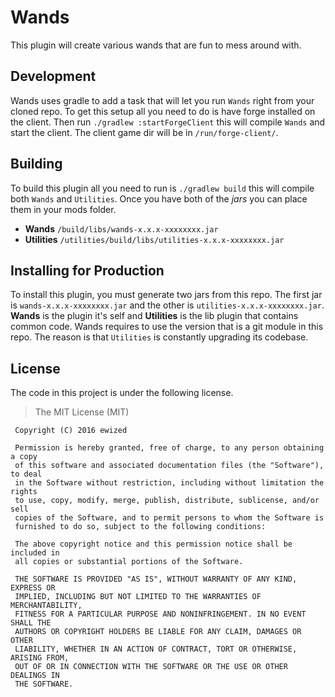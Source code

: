 # Wands

This plugin will create various wands that are fun to mess around with.

## Development

Wands uses gradle to add a task that will let you run `Wands` right from your cloned repo.
To get this setup all you need to do is have forge installed on the client.
Then run `./gradlew :startForgeClient` this will compile `Wands` and start the client.
The client game dir will be in `/run/forge-client/`.

## Building

To build this plugin all you need to run is `./gradlew build` this will compile both `Wands` and `Utilities`.
Once you have both of the _jars_ you can place them in your mods folder.

 - **Wands** `/build/libs/wands-x.x.x-xxxxxxxx.jar`
 - **Utilities** `/utilities/build/libs/utilities-x.x.x-xxxxxxxx.jar`

## Installing for Production

To install this plugin, you must generate two jars from this repo.
The first jar is `wands-x.x.x-xxxxxxxx.jar` and the other is `utilities-x.x.x-xxxxxxxx.jar`.
**Wands** is the plugin it's self and **Utilities** is the lib plugin that contains common code.
Wands requires to use the version that is a git module in this repo. The reason is that `Utilities`
is constantly upgrading its codebase.

## License

The code in this project is under the following license.

> The MIT License (MIT)

```
 Copyright (C) 2016 ewized

 Permission is hereby granted, free of charge, to any person obtaining a copy
 of this software and associated documentation files (the "Software"), to deal
 in the Software without restriction, including without limitation the rights
 to use, copy, modify, merge, publish, distribute, sublicense, and/or sell
 copies of the Software, and to permit persons to whom the Software is
 furnished to do so, subject to the following conditions:

 The above copyright notice and this permission notice shall be included in
 all copies or substantial portions of the Software.

 THE SOFTWARE IS PROVIDED "AS IS", WITHOUT WARRANTY OF ANY KIND, EXPRESS OR
 IMPLIED, INCLUDING BUT NOT LIMITED TO THE WARRANTIES OF MERCHANTABILITY,
 FITNESS FOR A PARTICULAR PURPOSE AND NONINFRINGEMENT. IN NO EVENT SHALL THE
 AUTHORS OR COPYRIGHT HOLDERS BE LIABLE FOR ANY CLAIM, DAMAGES OR OTHER
 LIABILITY, WHETHER IN AN ACTION OF CONTRACT, TORT OR OTHERWISE, ARISING FROM,
 OUT OF OR IN CONNECTION WITH THE SOFTWARE OR THE USE OR OTHER DEALINGS IN
 THE SOFTWARE.
```
